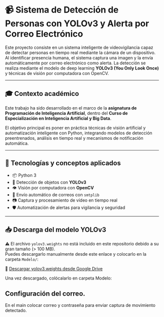 # 📹 Sistema de Detección de Personas con YOLOv3 y Alerta por Correo Electrónico

Este proyecto consiste en un sistema inteligente de videovigilancia capaz de detectar personas en tiempo real mediante la cámara de un dispositivo. Al identificar presencia humana, el sistema captura una imagen y la envía automáticamente por correo electrónico como alerta. La detección se realiza mediante el modelo de deep learning **YOLOv3 (You Only Look Once)** y técnicas de visión por computadora con OpenCV.

---

## 🎓 Contexto académico

Este trabajo ha sido desarrollado en el marco de la **asignatura de Programación de Inteligencia Artificial**, dentro del **Curso de Especialización en Inteligencia Artificial y Big Data**.

El objetivo principal es poner en práctica técnicas de visión artificial y automatización inteligente con Python, integrando modelos de detección preentrenados, análisis en tiempo real y mecanismos de notificación automática.

---

## 🧠 Tecnologías y conceptos aplicados

- 📦 Python 3
- 🎯 Detección de objetos con **YOLOv3**
- 👁️ Visión por computadora con **OpenCV**
- 📩 Envío automático de correos con `smtplib`
- 📷 Captura y procesamiento de vídeo en tiempo real
- 🛡️ Automatización de alertas para vigilancia y seguridad

---
## 📥 Descarga del modelo YOLOv3

⚠️ El archivo `yolov3.weights` no está incluido en este repositorio debido a su gran tamaño (> 100 MB).  
Puedes descargarlo manualmente desde este enlace y colocarlo en la carpeta `Modelo/`:

🔗 [Descargar yolov3.weights desde Google Drive](https://drive.google.com/file/d/16INayobpSwe6du28hKwQsJokOZ1fHyHh/view?usp=sharing)

Una vez descargado, colócalarlo en carpeta Modelo:
## Configuración del correo.
En el main colocar correo y contraseña para enviar captura de movimiento detectado.


